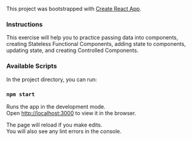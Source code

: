 This project was bootstrapped with [Create React App](https://github.com/facebookincubator/create-react-app).

### Instructions

This exercise will help you to practice passing data into components, creating
Stateless Functional Components, adding state to components, updating state, and
creating Controlled Components.

### Available Scripts

In the project directory, you can run:

### `npm start`

Runs the app in the development mode.<br>
Open [http://localhost:3000](http://localhost:3000) to view it in the browser.

The page will reload if you make edits.<br>
You will also see any lint errors in the console.
